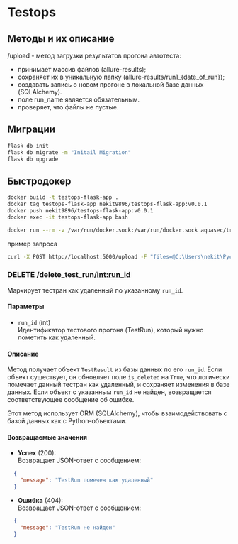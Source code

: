 # Testops




## Методы и их описание

/upload - метод загрузки результатов прогона автотеста:
- принимает массив файлов (allure-results);
- сохраняет их в уникальную папку (allure-results/run1_{date_of_run});
- создавать запись о новом прогоне в локальной базе данных (SQLAlchemy).
- поле run_name является обязательным.
- проверяет, что файлы не пустые.

## Миграции
```bash
flask db init
flask db migrate -m "Initail Migration"
flask db upgrade
```

## Быстродокер
```bash
docker build -t testops-flask-app .
docker tag testops-flask-app nekit9896/testops-flask-app:v0.0.1
docker push nekit9896/testops-flask-app:v0.0.1
docker exec -it testops-flask-app bash

docker run --rm -v /var/run/docker.sock:/var/run/docker.sock aquasec/trivy image nekit9896/system-dependencies:v0.1
```

пример запроса
```bash
curl -X POST http://localhost:5000/upload -F "files=@C:\Users\nekit\PycharmProjects\test_pets\allure-results\0477e9be-9f9a-4301-9792-784ae94c08bb-result.json"      -F "files=@C:\Users\nekit\PycharmProjects\test_pets\allure-results\3383fa62-dce1-4ac2-abc6-ead40f3f4b7a-attachment.txt" -F "files=@C:\Users\nekit\PycharmProjects\test_pets\allure-results\11327270-8aab-4d37-81b4-6488855be7f4-attachment.txt" -F "files=@C:\Users\nekit\PycharmProjects\test_pets\allure-results\a66c33e6-bb8c-4fa2-b268-0d47342c76a3-result.json" -F "files=@C:\Users\nekit\PycharmProjects\test_pets\allure-results\b33d1db4-fc93-460f-925e-e4e1535b0c9e-attachment.txt" -F "files=@C:\Users\nekit\PycharmProjects\test_pets\allure-results\ba852533-61b6-45f4-ae51-483aaedb8871-attachment.txt" -F "files=@C:\Users\nekit\PycharmProjects\test_pets\allure-results\d3c09ae1-4f16-400b-a70e-abfb701ea0de-container.json" -v
```

### DELETE /delete_test_run/<int:run_id>

Маркирует тестран как удаленный по указанному `run_id`.

#### Параметры

- `run_id` (int)  
  Идентификатор тестового прогона (TestRun), который нужно пометить как удаленный.

#### Описание

Метод получает объект `TestResult` из базы данных по его `run_id`. Если объект существует, он обновляет поле `is_deleted` на `True`, что логически помечает данный тестран как удаленный, и сохраняет изменения в базе данных. Если объект с указанным `run_id` не найден, возвращается соответствующее сообщение об ошибке.

Этот метод использует ORM (SQLAlchemy), чтобы взаимодействовать с базой данных как с Python-объектами.

#### Возвращаемые значения

- **Успех** (200):  
  Возвращает JSON-ответ с сообщением:  
```json
  {
    "message": "TestRun помечен как удаленный"
  }
```
- **Ошибка** (404):  
  Возвращает JSON-ответ с сообщением:
```json
  {
    "message": "TestRun не найден"
  }
```
